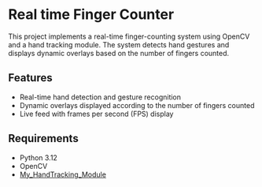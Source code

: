 # Real time Finger Counter

This project implements a real-time finger-counting system using OpenCV and a hand tracking module. The system detects hand gestures and displays dynamic overlays based on the number of fingers counted.

## Features

- Real-time hand detection and gesture recognition
- Dynamic overlays displayed according to the number of fingers counted
- Live feed with frames per second (FPS) display

## Requirements

- Python 3.12
- OpenCV
- [My_HandTracking_Module](HandTracking_module.py)

